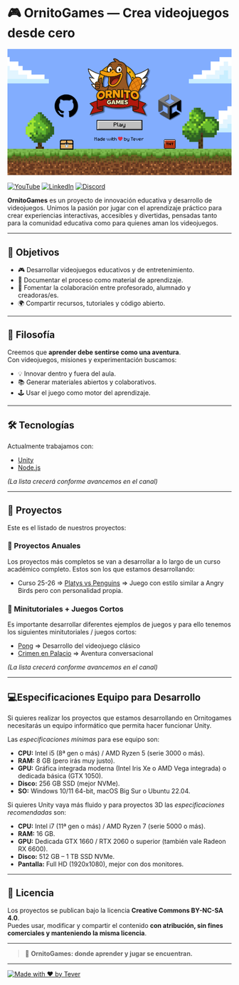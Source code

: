 # 🎮 OrnitoGames — Crea videojuegos desde cero

[![OrnitoGames GitHub Profile](ornitogames_github_profile.png)](https://github.com/devTever/ornitogames)

[![YouTube](https://img.shields.io/badge/YouTube-OrnitoGames-red?style=for-the-badge&logo=youtube)](https://www.youtube.com/@OrnitoGames_dev) [![LinkedIn](https://img.shields.io/badge/LinkedIn-OrnitoGames-blue?style=for-the-badge&logo=linkedin)](https://www.linkedin.com/company/ornitogames) [![Discord](https://img.shields.io/badge/Discord-OrnitoGames-5865F2?style=for-the-badge&logo=discord&logoColor=white)](https://discord.com/channels/1401974133117554689)

**OrnitoGames** es un proyecto de innovación educativa y desarrollo de videojuegos. Unimos la pasión por jugar con el aprendizaje práctico para crear experiencias interactivas, accesibles y divertidas, pensadas tanto para la comunidad educativa como para quienes aman los videojuegos.

---

## 🚀 Objetivos

- 🎮 Desarrollar videojuegos educativos y de entretenimiento.  
- 📖 Documentar el proceso como material de aprendizaje.  
- 🤝 Fomentar la colaboración entre profesorado, alumnado y creadoras/es.  
- 🌍 Compartir recursos, tutoriales y código abierto.  

---

## 🦦 Filosofía

Creemos que **aprender debe sentirse como una aventura**.  
Con videojuegos, misiones y experimentación buscamos:  

- 💡 Innovar dentro y fuera del aula.  
- 📚 Generar materiales abiertos y colaborativos.  
- 🕹️ Usar el juego como motor del aprendizaje.  

---


## 🛠️ Tecnologías

Actualmente trabajamos con:

- [Unity](https://unity.com/)  
- [Node.js](https://nodejs.org/)  

*(La lista crecerá conforme avancemos en el canal)*

---


## 🎨 Proyectos

Este es el listado de nuestros proyectos:


### 🚀​ Proyectos Anuales

Los proyectos más completos se van a desarrollar a lo largo de un curso académico completo. Estos son los que estamos desarrollando:

- Curso 25-26 => [Platys vs Penguins](https://github.com/devTever/platys-vs-penguins) => Juego con estilo similar a Angry Birds pero con personalidad propia.

### 🛴 Minitutoriales + Juegos Cortos

Es importante desarrollar diferentes ejemplos de juegos y para ello tenemos los siguientes minitutoriales / juegos cortos:

- [Pong](https://github.com/devTever/pong-unity) => Desarrollo del videojuego clásico
- [Crimen en Palacio](https://github.com/devTever/CrimenEnPalacio) => Aventura conversacional

*(La lista crecerá conforme avancemos en el canal)*

---

## 💻​ Especificaciones Equipo para Desarrollo

Si quieres realizar los proyectos que estamos desarrollando en Ornitogames necesitarás un equipo informático que permita hacer funcionar Unity.

Las *especificaciones mínimas* para ese equipo son:
- **CPU:** Intel i5 (8ª gen o más) / AMD Ryzen 5 (serie 3000 o más).
- **RAM:** 8 GB (pero irás muy justo).
- **GPU:** Gráfica integrada moderna (Intel Iris Xe o AMD Vega integrada) o dedicada básica (GTX 1050).
- **Disco:** 256 GB SSD (mejor NVMe).
- **SO:** Windows 10/11 64-bit, macOS Big Sur o Ubuntu 22.04.

Si quieres Unity vaya más fluido y para proyectos 3D las *especificaciones recomendadas* son:
- **CPU:** Intel i7 (11ª gen o más) / AMD Ryzen 7 (serie 5000 o más).
- **RAM:** 16 GB.
- **GPU:** Dedicada GTX 1660 / RTX 2060 o superior (también vale Radeon RX 6600).
- **Disco:** 512 GB – 1 TB SSD NVMe.
- **Pantalla:** Full HD (1920x1080), mejor con dos monitores.

---

## 📜 Licencia

Los proyectos se publican bajo la licencia **Creative Commons BY-NC-SA 4.0**.  
Puedes usar, modificar y compartir el contenido **con atribución, sin fines comerciales y manteniendo la misma licencia**.  

---

> 🦦 **OrnitoGames: donde aprender y jugar se encuentran.**

---

[![Made with ❤️ by Tever](https://img.shields.io/badge/Made%20with%20❤️-by%20Tever-181717?logo=github)](https://github.com/devTever)
